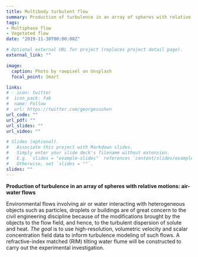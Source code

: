 ```yaml
---
title: Multibody turbulent flow
summary: Production of turbulence in an array of spheres with relative motions-- air-water flows.
tags:
- Multiphase flow
- Vegetated flow
date: "2019-11-30T00:00:00Z"

# Optional external URL for project (replaces project detail page).
external_link: ""

image:
  caption: Photo by rawpixel on Unsplash
  focal_point: Smart

links:
# - icon: twitter
#  icon_pack: fab
#  name: Follow
#  url: https://twitter.com/georgecushen
url_code: ""
url_pdf: ""
url_slides: ""
url_video: ""

# Slides (optional).
#   Associate this project with Markdown slides.
#   Simply enter your slide deck's filename without extension.
#   E.g. `slides = "example-slides"` references `content/slides/example-slides.md`.
#   Otherwise, set `slides = ""`.
slides: ""
---
```


**Production of turbulence in an array of spheres with relative motions: air-water flows**

Environmental flows involving air or water interacting with heterogeneous objects such as particles, droplets or buildings are of great concern to the civil engineering discipline because of the modifications brought by the objects to the flow field, and hence, to the turbulent dispersion of solute and heat. _The goal_ is to use high-resolution, volumetric velocity and scalar concentration field data to inform turbulence modeling of such flows. A refractive-index matched (RIM) tilting water flume will be constructed to carry out the experimental investigation. 